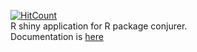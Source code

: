 [![HitCount](http://hits.dwyl.com/SidharthMacherla/conjurerShinyApp.svg)](http://hits.dwyl.com/SidharthMacherla/conjurerShinyApp)  
R shiny application for R package conjurer.   
Documentation is [here](https://www.foyi.co.nz/posts/apps/apps_conjurershiny/)
